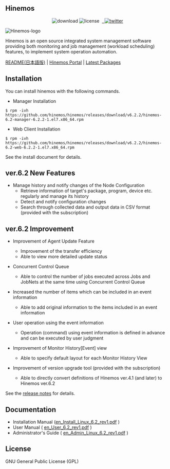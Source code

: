 ## Hinemos

<p align="center"> 
  <img alt="download" src="https://img.shields.io/github/downloads/hinemos/hinemos/total.svg"/>
  <img alt="license" src="https://img.shields.io/badge/license-GPL-blue.svg"/> 
  <a href=https://twitter.com/Hinemos_INFO> 
    <img alt="twitter" src="https://img.shields.io/twitter/follow/Hinemos_INFO.svg?style=social&label=Follow&maxAge=2592000"/>
  </a>
</p>

![Hinemos-logo](http://www.hinemos.info/files/images/HinemosLogo.png)

Hinemos is an open source integrated system management software providing both monitoring and job management (workload scheduling) features, to implement system operation automation.

[README(日本語版)](README.jp.md)  | [Hinemos Portal](http://www.hinemos.info/en/top) | [Latest Packages](https://github.com/hinemos/hinemos/releases/tag/v6.2.2#packages)

## Installation

You can install hinemos with the following commands.

- Manager Installation

```$ rpm -ivh https://github.com/hinemos/hinemos/releases/download/v6.2.2/hinemos-6.2-manager-6.2.2-1.el7.x86_64.rpm```

- Web Client Installation

```$ rpm -ivh https://github.com/hinemos/hinemos/releases/download/v6.2.2/hinemos-6.2-web-6.2.2-1.el7.x86_64.rpm```

See the install document for details.

## ver.6.2 New Features

- Manage history and notify changes of the Node Configuration
    - Retrieve information of target's package, program, device etc. regularly and manage its history
    - Detect and notify configuration changes
    - Search through collected data and output data in CSV format (provided with the subscription)

## ver.6.2 Improvement

- Improvement of Agent Update Feature
    - Improvement of the transfer efficiency
    - Able to view more detailed update status

- Concurrent Control Queue
    - Able to control the number of jobs executed across Jobs and JobNets at the same time using Concurrent Control Queue

- Increased the number of items which can be included in an event information
    - Able to add original information to the items included in an event information

- User operation using the event information
    - Operation (command) using event information is defined in advance and can be executed by user judgment

- Improvement of Monitor History[Event] view
    - Able to specify default layout for each Monitor History View

- Improvement of version upgrade tool (provided with the subscription)
    - Able to directly convert definitions of Hinemos ver.4.1 (and later) to Hinemos ver.6.2

See the [release notes](https://github.com/hinemos/hinemos/releases) for details.

## Documentation

- Installation Manual ([en_Install_Linux_6.2_rev1.pdf](https://github.com/hinemos/hinemos/releases/download/v6.2.2/en_Install_Linux_6.2_rev1.pdf) )
- User Manual ( [en_User_6.2_rev1.pdf](https://github.com/hinemos/hinemos/releases/download/v6.2.2/en_User_6.2_rev1.pdf) )
- Administrator's Guide ( [en_Admin_Linux_6.2_rev1.pdf](https://github.com/hinemos/hinemos/releases/download/v6.2.2/en_Admin_Linux_6.2_rev1.pdf) )

## License

GNU General Public License (GPL)
